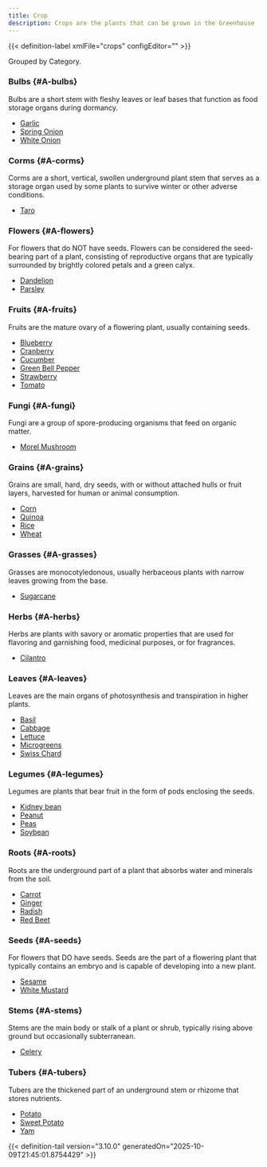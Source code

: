 ```yaml
---
title: Crop
description: Crops are the plants that can be grown in the Greenhouse
---
```




<!-- This is generated by the MarsSim HelpGenertor, do not edit. -->

{{< definition-label xmlFile="crops" configEditor="" >}}


Grouped by Category.

### Bulbs {#A-bulbs}
Bulbs are a short stem with fleshy leaves or leaf bases that function as food storage organs during dormancy.

- [Garlic](../crop/garlic)
- [Spring Onion](../crop/spring-onion)
- [White Onion](../crop/white-onion)

### Corms {#A-corms}
Corms are a short, vertical, swollen underground plant stem that serves as a storage organ used by some plants to survive winter or other adverse conditions.

- [Taro](../crop/taro)

### Flowers {#A-flowers}
For flowers that do NOT have seeds. Flowers can be considered the seed-bearing part of a plant, consisting of reproductive organs that are typically surrounded by brightly colored petals and a green calyx.

- [Dandelion](../crop/dandelion)
- [Parsley](../crop/parsley)

### Fruits {#A-fruits}
Fruits are the mature ovary of a flowering plant, usually containing seeds.

- [Blueberry](../crop/blueberry)
- [Cranberry](../crop/cranberry)
- [Cucumber](../crop/cucumber)
- [Green Bell Pepper](../crop/green-bell-pepper)
- [Strawberry](../crop/strawberry)
- [Tomato](../crop/tomato)

### Fungi {#A-fungi}
Fungi are a group of spore-producing organisms that feed on organic matter.

- [Morel Mushroom](../crop/morel-mushroom)

### Grains {#A-grains}
Grains are small, hard, dry seeds, with or without attached hulls or fruit layers, harvested for human or animal consumption.

- [Corn](../crop/corn)
- [Quinoa](../crop/quinoa)
- [Rice](../crop/rice)
- [Wheat](../crop/wheat)

### Grasses {#A-grasses}
Grasses are monocotyledonous, usually herbaceous plants with narrow leaves growing from the base.

- [Sugarcane](../crop/sugarcane)

### Herbs {#A-herbs}
Herbs are plants with savory or aromatic properties that are used for flavoring and garnishing food, medicinal purposes, or for fragrances.

- [Cilantro](../crop/cilantro)

### Leaves {#A-leaves}
Leaves are the main organs of photosynthesis and transpiration in higher plants.

- [Basil](../crop/basil)
- [Cabbage](../crop/cabbage)
- [Lettuce](../crop/lettuce)
- [Microgreens](../crop/microgreens)
- [Swiss Chard](../crop/swiss-chard)

### Legumes {#A-legumes}
Legumes are plants that bear fruit in the form of pods enclosing the seeds.

- [Kidney bean](../crop/kidney-bean)
- [Peanut](../crop/peanut)
- [Peas](../crop/peas)
- [Soybean](../crop/soybean)

### Roots {#A-roots}
Roots are the underground part of a plant that absorbs water and minerals from the soil.

- [Carrot](../crop/carrot)
- [Ginger](../crop/ginger)
- [Radish](../crop/radish)
- [Red Beet](../crop/red-beet)

### Seeds {#A-seeds}
For flowers that DO have seeds. Seeds are the part of a flowering plant that typically contains an embryo and is capable of developing into a new plant.

- [Sesame](../crop/sesame)
- [White Mustard](../crop/white-mustard)

### Stems {#A-stems}
Stems are the main body or stalk of a plant or shrub, typically rising above ground but occasionally subterranean.

- [Celery](../crop/celery)

### Tubers {#A-tubers}
Tubers are the thickened part of an underground stem or rhizome that stores nutrients.

- [Potato](../crop/potato)
- [Sweet Potato](../crop/sweet-potato)
- [Yam](../crop/yam)



{{< definition-tail version="3.10.0" generatedOn="2025-10-09T21:45:01.8754429" >}}

